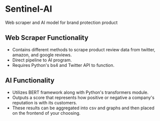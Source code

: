 # Sentinel-AI
Web scraper and AI model for brand protection product  
  
## Web Scraper Functionality  
* Contains different methods to scrape product review data from twitter, amazon, and google reviews.
* Direct pipeline to AI program.
* Requires Python's bs4 and Twitter API to function.  
  
## AI Functionality  
* Utilizes BERT framework along with Python's transformers module.
* Outputs a score that represents how positive or negative a company's reputation is with its customers.  
* These results can be aggregated into csv and graphs and then placed on the frontend of your choosing.

